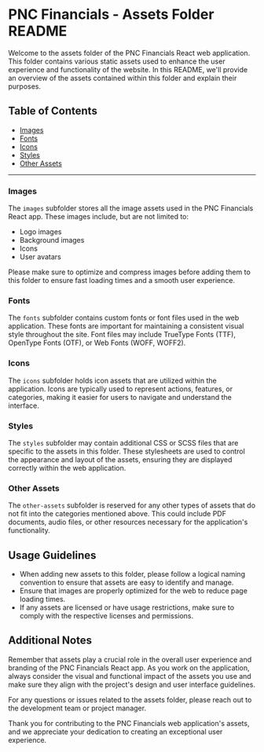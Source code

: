 # PNC Financials - Assets Folder README

Welcome to the assets folder of the PNC Financials React web application. This folder contains various static assets used to enhance the user experience and functionality of the website. In this README, we'll provide an overview of the assets contained within this folder and explain their purposes.

## Table of Contents
- [Images](#images)
- [Fonts](#fonts)
- [Icons](#icons)
- [Styles](#styles)
- [Other Assets](#other-assets)

---

### Images
The `images` subfolder stores all the image assets used in the PNC Financials React app. These images include, but are not limited to:
- Logo images
- Background images
- Icons
- User avatars

Please make sure to optimize and compress images before adding them to this folder to ensure fast loading times and a smooth user experience.

### Fonts
The `fonts` subfolder contains custom fonts or font files used in the web application. These fonts are important for maintaining a consistent visual style throughout the site. Font files may include TrueType Fonts (TTF), OpenType Fonts (OTF), or Web Fonts (WOFF, WOFF2).

### Icons
The `icons` subfolder holds icon assets that are utilized within the application. Icons are typically used to represent actions, features, or categories, making it easier for users to navigate and understand the interface.

### Styles
The `styles` subfolder may contain additional CSS or SCSS files that are specific to the assets in this folder. These stylesheets are used to control the appearance and layout of the assets, ensuring they are displayed correctly within the web application.

### Other Assets
The `other-assets` subfolder is reserved for any other types of assets that do not fit into the categories mentioned above. This could include PDF documents, audio files, or other resources necessary for the application's functionality.

## Usage Guidelines
- When adding new assets to this folder, please follow a logical naming convention to ensure that assets are easy to identify and manage.
- Ensure that images are properly optimized for the web to reduce page loading times.
- If any assets are licensed or have usage restrictions, make sure to comply with the respective licenses and permissions.

## Additional Notes
Remember that assets play a crucial role in the overall user experience and branding of the PNC Financials React app. As you work on the application, always consider the visual and functional impact of the assets you use and make sure they align with the project's design and user interface guidelines.

For any questions or issues related to the assets folder, please reach out to the development team or project manager.

Thank you for contributing to the PNC Financials web application's assets, and we appreciate your dedication to creating an exceptional user experience.